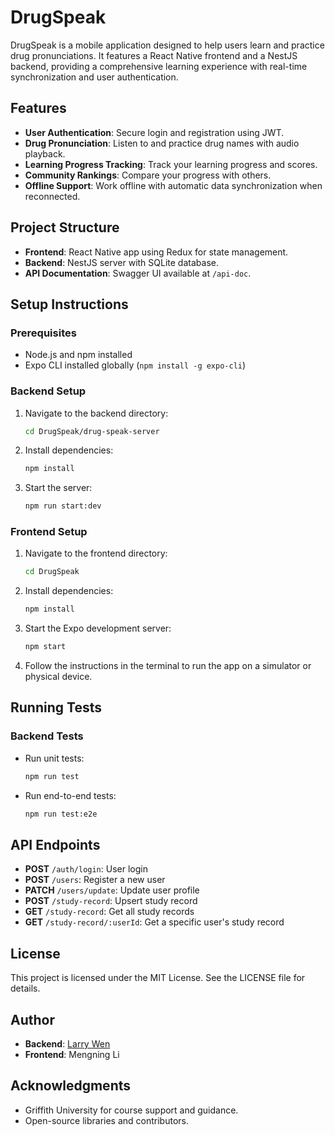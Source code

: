 # DrugSpeak

DrugSpeak is a mobile application designed to help users learn and practice drug pronunciations. It features a React Native frontend and a NestJS backend, providing a comprehensive learning experience with real-time synchronization and user authentication.

## Features

- **User Authentication**: Secure login and registration using JWT.
- **Drug Pronunciation**: Listen to and practice drug names with audio playback.
- **Learning Progress Tracking**: Track your learning progress and scores.
- **Community Rankings**: Compare your progress with others.
- **Offline Support**: Work offline with automatic data synchronization when reconnected.

## Project Structure

- **Frontend**: React Native app using Redux for state management.
- **Backend**: NestJS server with SQLite database.
- **API Documentation**: Swagger UI available at `/api-doc`.

## Setup Instructions

### Prerequisites

- Node.js and npm installed
- Expo CLI installed globally (`npm install -g expo-cli`)

### Backend Setup

1. Navigate to the backend directory:
   ```bash
   cd DrugSpeak/drug-speak-server
   ```
2. Install dependencies:
   ```bash
   npm install
   ```
3. Start the server:
   ```bash
   npm run start:dev
   ```

### Frontend Setup

1. Navigate to the frontend directory:
   ```bash
   cd DrugSpeak
   ```
2. Install dependencies:
   ```bash
   npm install
   ```
3. Start the Expo development server:
   ```bash
   npm start
   ```
4. Follow the instructions in the terminal to run the app on a simulator or physical device.

## Running Tests

### Backend Tests

- Run unit tests:
  ```bash
  npm run test
  ```
- Run end-to-end tests:
  ```bash
  npm run test:e2e
  ```

## API Endpoints

- **POST** `/auth/login`: User login
- **POST** `/users`: Register a new user
- **PATCH** `/users/update`: Update user profile
- **POST** `/study-record`: Upsert study record
- **GET** `/study-record`: Get all study records
- **GET** `/study-record/:userId`: Get a specific user's study record

## License

This project is licensed under the MIT License. See the LICENSE file for details.

## Author

- **Backend**: [Larry Wen](https://experts.griffith.edu.au/8677-larry-wen)
- **Frontend**: Mengning Li

## Acknowledgments

- Griffith University for course support and guidance.
- Open-source libraries and contributors.